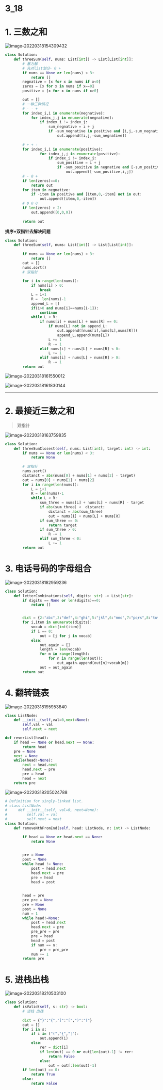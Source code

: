 # 3_18





# 1. 三数之和

![image-20220318154309432](https://gitee.com/wanghui88888888/picture/raw/master/img/image-20220318154309432.png)

```python
class Solution:
    def threeSum(self, nums: List[int]) -> List[List[int]]:
        # 暴力解
        # 先对list划分- 0 +
        if nums == None or len(nums) < 3:
            return []
        negnative = [x for x in nums if x<0]
        zeros = [x for x in nums if x==0]
        positive = [x for x in nums if x>0]

        out = []
        # 一种三种情况
        # - - +
        for index_i,i in enumerate(negnative):
            for index_j,j in enumerate(negnative):
                if index_i != index_j:
                    sum_negnative = i + j 
                    if -sum_negnative in positive and [i,j,-sum_negnative] not in out and [j,i,-sum_negnative] not in out:
                        out.append([i,j,-sum_negnative])
        
        # + + -
        for index_i,i in enumerate(positive):
                for index_j,j in enumerate(positive):
                    if index_i != index_j:
                        sum_positive = i + j 
                        if -sum_positive in negnative and [-sum_positive,i,j] not in out and [-sum_positive,j,i] not in out:
                            out.append([-sum_positive,i,j])
        # - 0 +
        if len(zeros)==0:
            return out
        for item in negnative:
            if -item in positive and [item,0,-item] not in out:
                out.append([item,0,-item])
        # 0 0 0
        if len(zeros) > 2:
            out.append([0,0,0])
        
        return out
```

**排序+双指针去解决问题**

```python
class Solution:
    def threeSum(self, nums: List[int]) -> List[List[int]]:
        
        if nums == None or len(nums) < 3:
            return []
        out = []
        nums.sort()
        # 双指针
        
        for i in range(len(nums)):
            if nums[i] > 0:
                break
            L = i+1
            R =  len(nums)-1
            append_L = []
            if(i>0 and nums[i]==nums[i-1]):
                continue
            while L < R:
                if nums[i] + nums[L] + nums[R] == 0:
                    if nums[L] not in append_L:
                        out.append([nums[i],nums[L],nums[R]])
                        append_L.append(nums[L])
                    L += 1
                    R -= 1
                elif nums[i] + nums[L] + nums[R] < 0:
                    L += 1
                elif nums[i] + nums[L] + nums[R] > 0:
                    R -= 1
        return out       
```

![image-20220318161550012](https://gitee.com/wanghui88888888/picture/raw/master/img/image-20220318161550012.png)



![image-20220318161830144](https://gitee.com/wanghui88888888/picture/raw/master/img/image-20220318161830144.png)



---





# 2. 最接近三数之和

> 双指针

![image-20220318163759835](https://gitee.com/wanghui88888888/picture/raw/master/img/image-20220318163759835.png)



```python
class Solution:
    def threeSumClosest(self, nums: List[int], target: int) -> int:
        if nums == None or len(nums) < 3:
            return None
        
        # 双指针
        nums.sort()
        distanct = abs(nums[0] + nums[1] + nums[2] - target)
        out = nums[0] + nums[1] + nums[2]
        for i in range(len(nums)):
            L = i+1
            R = len(nums)-1
            while L < R:
                sum_three = nums[i] + nums[L] + nums[R] - target
                if abs(sum_three) <  distanct:
                    distanct = abs(sum_three)
                    out = nums[i] + nums[L] + nums[R]
                if sum_three == 0:
                    return target
                if sum_three > 0:
                    R -= 1
                elif sum_three < 0:
                    L += 1
        return out
```



# 3. 电话号码的字母组合

![image-20220318182959236](https://gitee.com/wanghui88888888/picture/raw/master/img/image-20220318182959236.png)



```python
class Solution:
    def letterCombinations(self, digits: str) -> List[str]:
        if digits == None or len(digits)==0:
            return []


        dict = {2:"abc",3:"def",4:"ghi",5:"jkl",6:"mno",7:"pqrs",8:"tuv",9:"wxyz"}
        for i,item in enumerate(digits):
            vocab = dict[int(item)]
            if i == 0:
                out = [j for j in vocab]
            else:
                out_again = []
                length = len(vocab)
                for m in range(length):
                    for n in range(len(out)):
                        out_again.append(out[n]+vocab[m])
                out = out_again
        return out
```



# 4. 翻转链表

![image-20220318195953840](https://gitee.com/wanghui88888888/picture/raw/master/img/image-20220318195953840.png)





```python
class ListNode:
    def __init__(self,val=0,next=None):
        self.val = val
        self.next = next

def reverList(head):
    if head == None or head.next == None:
        return head
    pre = None
    next = None
    while(head!=None):
        next = head.next
        head.next = pre
        pre = head
        head = next
    return pre
```



![image-20220318205024788](https://gitee.com/wanghui88888888/picture/raw/master/img/image-20220318205024788.png)



```python
# Definition for singly-linked list.
# class ListNode:
#     def __init__(self, val=0, next=None):
#         self.val = val
#         self.next = next
class Solution:
    def removeNthFromEnd(self, head: ListNode, n: int) -> ListNode:

        if head == None or head.next == None:
            return None
        
        
        pre = None
        post = None
        while head != None:
            post = head.next
            head.next = pre
            pre = head
            head = post
        
        
        head = pre
        pre_pre = None
        pre = None
        post = None
        num = 1
        while head!=None:
            post = head.next
            head.next = pre
            pre_pre = pre
            pre = head
            head = post 
            if num == n:
                pre = pre_pre
            num += 1
        return pre
```





# 5. 进栈出栈

![image-20220318210503100](https://gitee.com/wanghui88888888/picture/raw/master/img/image-20220318210503100.png)

```python
class Solution:
    def isValid(self, s: str) -> bool:
        # 进栈 出栈
        
        dict = {"}":"{","]":"[",")":"("}
        out = []
        for i in s:
            if i in ("(","{","["):
                out.append(i)
            else:
                rer = dict[i]
                if len(out) == 0 or out[len(out)-1] != rer:
                    return False
                else:
                    out = out[:len(out)-1]
        if len(out) == 0:
            return True
        else:
            return False
```










